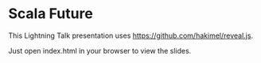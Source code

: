 # Scala Future

This Lightning Talk presentation uses https://github.com/hakimel/reveal.js.

Just open index.html in your browser to view the slides.